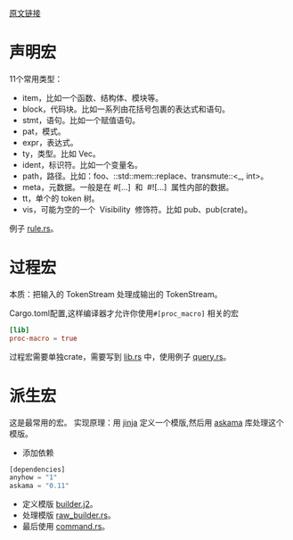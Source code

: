 [原文链接](https://time.geekbang.org/column/article/481359)
# 声明宏
11个常用类型：
- item，比如一个函数、结构体、模块等。
- block，代码块。比如一系列由花括号包裹的表达式和语句。
- stmt，语句。比如一个赋值语句。
- pat，模式。
- expr，表达式。
- ty，类型。比如 Vec。
- ident，标识符。比如一个变量名。
- path，路径。比如：foo、::std::mem::replace、transmute::<_, int>。
- meta，元数据。一般是在 #[...]  和  #![...]  属性内部的数据。
- tt，单个的 token 树。
- vis，可能为空的一个  Visibility  修饰符。比如 pub、pub(crate)。

例子 [rule.rs](./examples/rule.rs)。

# 过程宏
本质：把输入的 TokenStream 处理成输出的 TokenStream。

Cargo.toml配置,这样编译器才允许你使用`#[proc_macro]` 相关的宏
```toml
[lib]
proc-macro = true
```
过程宏需要单独crate，需要写到 [lib.rs](./src/lib.rs) 中，使用例子 [query.rs](./examples/query.rs)。

# 派生宏
这是最常用的宏。
实现原理：用 [jinja](https://jinja.palletsprojects.com/en/3.0.x/) 定义一个模版,然后用 [askama](https://github.com/djc/askama) 库处理这个模版。

- 添加依赖
```rust
[dependencies]
anyhow = "1"
askama = "0.11"
```
- 定义模版 [builder.j2](./templates/builder.j2)。
- 处理模版 [raw_builder.rs](./src/raw_builder.rs)。
- 最后使用 [command.rs](./examples/command.rs)。